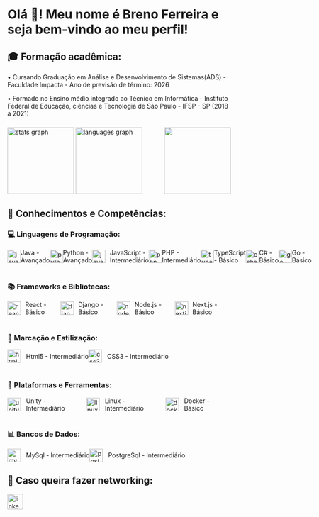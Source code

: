 <h1 align="left">Olá 👋! Meu nome é Breno Ferreira e seja bem-vindo ao meu perfil!</h1>

<h2>🎓 Formação acadêmica:</h2>

• Cursando Graduação em Análise e Desenvolvimento de Sistemas(ADS) - Faculdade Impacta - Ano de previsão de término: 2026

• Formado no Ensino médio integrado ao Técnico em Informática - Instituto Federal de Educação, ciências e Tecnologia de São Paulo - IFSP - SP (2018 à 2021)

###

<div align="left">
  <img src="https://github-readme-stats.vercel.app/api?username=BredexBR&hide_title=false&hide_rank=false&show_icons=true&include_all_commits=true&count_private=true&disable_animations=false&theme=dracula&locale=en&hide_border=false" height="150" alt="stats graph"  />
  <img src="https://github-readme-stats.vercel.app/api/top-langs?username=BredexBR&locale=en&hide_title=false&layout=compact&card_width=320&langs_count=5&theme=dracula&hide_border=false" height="150" alt="languages graph"  />
  <img align="right" height="150" src="https://user-images.githubusercontent.com/74038190/229223263-cf2e4b07-2615-4f87-9c38-e37600f8381a.gif"  />
</div>

###

<div align="left">
  <h2> 📃 Conhecimentos e Competências:</h2>
  <h3> 💻 Linguagens de Programação:</h3>
  <div style="display: flex; align-items: center;">
     <img src="https://cdn.jsdelivr.net/gh/devicons/devicon/icons/java/java-original.svg" height="30" alt="java logo"  />
     <img width="12" />
     <span>Java - Avançado</span> 
     </br>
     <img src="https://cdn.jsdelivr.net/gh/devicons/devicon/icons/python/python-original.svg" height="30" alt="python logo"  />
     <img width="12" />
     <span>Python - Avançado</span>
     </br>
     <img src="https://cdn.jsdelivr.net/gh/devicons/devicon/icons/javascript/javascript-original.svg" height="30" alt="javascript logo" style="margin-right: 10px;" />
     <img width="12" />
     <span>JavaScript - Intermediário</span>    
     </br>
     <img src="https://cdn.jsdelivr.net/gh/devicons/devicon/icons/php/php-original.svg" height="30" alt="php logo"  />
     <img width="12" />
     <span>PHP - Intermediário</span>
     </br>
     <img src="https://cdn.jsdelivr.net/gh/devicons/devicon/icons/typescript/typescript-original.svg" height="30" alt="typescript logo"  />
     <img width="12" />
     <span>TypeScript - Básico</span>
     </br>
     <img src="https://cdn.jsdelivr.net/gh/devicons/devicon/icons/csharp/csharp-original.svg" height="30" alt="csharp logo"  />
     <img width="12" />
     <span>C# - Básico</span>
     </br>
     <img src="https://cdn.jsdelivr.net/gh/devicons/devicon/icons/go/go-original.svg" height="30" alt="go logo"  />
     <img width="12" />
     <span>Go - Básico</span>
  </div>

  </br>
  
  <h3> 📚 Frameworks e Bibliotecas:</h3>
  <div style="display: flex; align-items: center;">
     <img src="https://cdn.jsdelivr.net/gh/devicons/devicon/icons/react/react-original.svg" height="30" alt="react logo"  />
     <img width="12" />
     <span>React - Básico</span>
     </br>
     <img src="https://cdn.jsdelivr.net/gh/devicons/devicon/icons/django/django-plain.svg" height="30" alt="django logo"  />
     <img width="12" />
     <span>Django - Básico</span>
     </br>
     <img src="https://cdn.jsdelivr.net/gh/devicons/devicon/icons/nodejs/nodejs-original.svg" height="30" alt="nodejs logo"  />
     <img width="12" />
     <span>Node.js - Básico</span>
     </br>
     <img src="https://cdn.jsdelivr.net/gh/devicons/devicon/icons/nextjs/nextjs-original.svg" height="30" alt="nextjs logo"  />
     <img width="12" />
     <span>Next.js - Básico</span>
  </div>

  </br>
  
  <h3> 📐 Marcação e Estilização:</h3>
  <div style="display: flex; align-items: center;">
     <img src="https://cdn.jsdelivr.net/gh/devicons/devicon/icons/html5/html5-original.svg" height="30" alt="html5 logo"  />
     <img width="12" />
     <span>Html5 - Intermediário</span>
     </br>
     <img src="https://cdn.jsdelivr.net/gh/devicons/devicon/icons/css3/css3-original.svg" height="30" alt="css3 logo"  />
     <img width="12" />
     <span>CSS3 - Intermediário</span>
  </div>

  </br>

  <h3> 🔧 Plataformas e Ferramentas:</h3>
  <div style="display: flex; align-items: center;">
     <img src="https://cdn.jsdelivr.net/gh/devicons/devicon/icons/unity/unity-original.svg" height="30" alt="unity logo"  />
     <img width="12" />
     <span>Unity - Intermediário</span>
     </br>
     <img src="https://cdn.jsdelivr.net/gh/devicons/devicon/icons/linux/linux-original.svg" height="30" alt="linux logo"  />
     <img width="12" />
     <span>Linux - Intermediário</span>
     </br>
     <img src="https://cdn.jsdelivr.net/gh/devicons/devicon/icons/docker/docker-original.svg" height="30" alt="docker logo"  />
     <img width="12" /> 
     <span>Docker - Básico</span>
  </div>
  
  </br>
  
  <h3> 📊 Bancos de Dados:</h3>
  <div style="display: flex; align-items: center;">
     <img src="https://cdn.jsdelivr.net/gh/devicons/devicon/icons/mysql/mysql-original.svg" height="30" alt="mysql logo"  />
     <img width="12" />
     <span>MySql - Intermediário</span>
     </br>
     <img src="https://cdn.jsdelivr.net/gh/devicons/devicon/icons/postgresql/postgresql-original.svg" height="30" alt="postgresql logo"  />
     <img width="12" />
     <span>PostgreSql - Intermediário</span>
  </div>
</div>

###

<h2>📱 Caso queira fazer networking:</h2>
<div align="left">
  <a href="https://www.linkedin.com/in/breno-gomes-639096240/" target="_blank">
    <img src="https://img.shields.io/static/v1?message=LinkedIn&logo=linkedin&label=&color=0077B5&logoColor=white&labelColor=&style=for-the-badge" height="35" alt="linkedin logo"  />
  </a>
</div>

###
